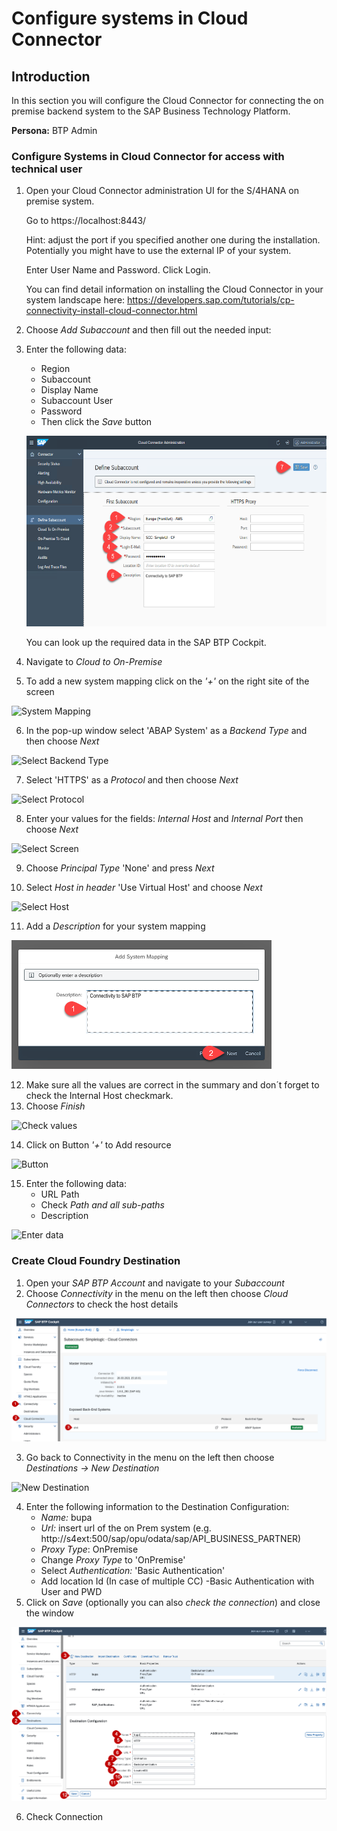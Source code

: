 # Configure systems in Cloud Connector 

## Introduction

In this section you will configure the Cloud Connector for connecting the on premise backend system to the SAP Business Technology Platform. 

**Persona:** BTP Admin


### Configure Systems in Cloud Connector for access with technical user

1.	Open your Cloud Connector administration UI for the S/4HANA on premise system.

    Go to https://localhost:8443/   
    
    Hint: adjust the port if you specified another one during the installation. Potentially you might have to use the external IP of your system. 

    Enter User Name and Password.
    Click Login.

    You can find detail information on installing the Cloud Connector in your system landscape here: 
    https://developers.sap.com/tutorials/cp-connectivity-install-cloud-connector.html


2.	Choose *Add Subaccount* and then fill out the needed input:
3.	Enter the following data:
    - Region
    - Subaccount
    - Display Name
    - Subaccount User
    - Password
    - Then click the *Save* button
    
    ![Add Subaccount](./images/cloud-connector-1.png)
    
    You can look up the required data in the SAP BTP Cockpit.
    
4.	Navigate to *Cloud to On-Premise* 
5.	To add a new system mapping click on the *'+'* on the right site of the screen

 ![System Mapping](./images/cloud-connector-2.png)
 
6.	In the pop-up window select 'ABAP System' as a *Backend Type* and then choose *Next*

 ![Select Backend Type](./images/cloud-connector-3.png)
 
7.	Select 'HTTPS' as a *Protocol* and then choose *Next*

![Select Protocol](./images/cloud-connector-4.png)

8.	Enter your values for the fields: *Internal Host* and *Internal Port* then choose *Next*

![Select Screen](./images/cloud-connector-5.png)

9.	Choose *Principal Type* 'None' and press *Next*

10.	Select *Host in header* 'Use Virtual Host' and choose *Next*

![Select Host](./images/cloud-connector-6.png)

11.	Add a *Description* for your system mapping

![Add Description](./images/cloud-connector-7.png)

12.	Make sure all the values are correct in the summary and don´t forget to check the Internal Host checkmark.
13.	Choose *Finish*

![Check values](./images/cloud-connector-8.png)

14.	Click on Button *'+'* to Add resource

 ![Button](./images/cloud-connector-9.png)
 
15.	Enter the following data:
    - URL Path
    - Check *Path and all sub-paths*
    - Description
    
![Enter data](./images/cloud-connector-10.png)

### Create Cloud Foundry Destination

1.	Open your *SAP BTP Account* and navigate to your *Subaccount*
2.	Choose *Connectivity* in the menu on the left then choose *Cloud Connectors* to check the host details

![Check host detail](./images/cloud-connector-11.png)

3.	Go back to Connectivity in the menu on the left then choose *Destinations -> New Destination*

![New Destination](./images/cloud-connector-12.png)

4.	Enter the following information to the Destination Configuration:
    - *Name:* bupa
    - *Url:* insert url of the on Prem system (e.g. http://s4ext:500/sap/opu/odata/sap/API_BUSINESS_PARTNER)
    - *Proxy Type*: OnPremise
    - Change *Proxy Type* to 'OnPremise'
    - Select *Authentication:* 'Basic Authentication'
    - Add location Id (In case of multiple CC)
    -Basic Authentication with User and PWD
5.	Click on *Save* (optionally you can also *check the connection*) and close the window

![Configure Destination](./images/cloud-connector-13.png)

6.	Check Connection
